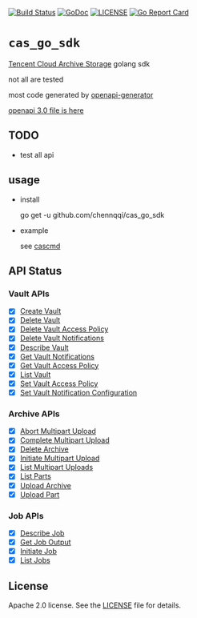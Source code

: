[![Build Status](https://travis-ci.org/chennqqi/cas_go_sdk.svg?branch=master)](https://travis-ci.org/chennqqi/cas_go_sdk) [![GoDoc](https://godoc.org/github.com/chennqqi/cas_go_sdk?status.svg)](https://godoc.org/github.com/chennqqi/cas_go_sdk)  [![LICENSE](https://img.shields.io/github/license/chennqqi/cas_go_sdk.svg?style=flat-square)](https://github.com/chennqqi/cas_go_sdk/blob/master/LICENSE) [![Go Report Card](https://goreportcard.com/badge/github.com/chennqqi/cas_go_sdk/go)](https://goreportcard.com/report/github.com/chennqqi/cas_go_sdk)

# `cas_go_sdk`

[Tencent Cloud Archive Storage](https://cloud.tencent.com/product/cas) golang sdk

not all are tested

most code generated by [openapi-generator](https://github.com/OpenAPITools/openapi-generator)

[openapi 3.0 file is here](https://github.com/chennqqi/cas_go_sdk/blob/master/go/api/cas.yaml)

## TODO

* test all api

## usage

* install

	go get -u github.com/chennqqi/cas_go_sdk

* example
	
  see [cascmd](https://github.com/chennqqi/cas_go_sdk/tree/master/cmd/cascmd)

## API Status

### Vault APIs

- [x] [Create Vault](https://cloud.tencent.com/document/product/572/8819)
- [x] [Delete Vault](https://cloud.tencent.com/document/product/572/8821)
- [x] [Delete Vault Access Policy](https://cloud.tencent.com/document/product/572/8820)
- [x] [Delete Vault Notifications](https://cloud.tencent.com/document/product/572/11455)
- [x] [Describe Vault](https://cloud.tencent.com/document/product/572/8822)
- [x] [Get Vault Notifications](https://cloud.tencent.com/document/product/572/11454)
- [x] [Get Vault Access Policy](https://cloud.tencent.com/document/product/572/8823)
- [x] [List Vault](https://cloud.tencent.com/document/product/572/8824)
- [x] [Set Vault Access Policy](https://cloud.tencent.com/document/product/572/8825)
- [x] [Set Vault Notification Configuration](https://cloud.tencent.com/document/product/572/11453)

### Archive APIs

- [x] [Abort Multipart Upload](https://cloud.tencent.com/document/product/572/9184)
- [x] [Complete Multipart Upload](https://cloud.tencent.com/document/product/572/9183)
- [x] [Delete Archive](https://cloud.tencent.com/document/product/572/8830)
- [x] [Initiate Multipart Upload](https://cloud.tencent.com/document/product/572/9181)
- [x] [List Multipart Uploads](https://cloud.tencent.com/document/product/572/9186)
- [x] [List Parts](https://cloud.tencent.com/document/product/572/9185)
- [x] [Upload Archive](https://cloud.tencent.com/document/product/572/8831)
- [x] [Upload Part](https://cloud.tencent.com/document/product/572/9182)

### Job APIs

- [x] [Describe Job](https://cloud.tencent.com/document/product/572/8826)
- [x] [Get Job Output](https://cloud.tencent.com/document/product/572/8827)
- [x] [Initiate Job](https://cloud.tencent.com/document/product/572/8828)
- [x] [List Jobs](https://cloud.tencent.com/document/product/572/8829)

## License

Apache 2.0 license. See the [LICENSE](https://github.com/chennqqi/cas_go_sdk/blob/master/LICENSE) file for details.
